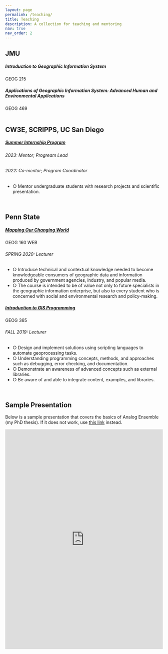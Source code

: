```yaml
---
layout: page
permalink: /teaching/
title: Teaching
description: A collection for teaching and mentoring
nav: true
nav_order: 2
---
```


## JMU

<div class="card mt-3">
  <div class="p-3">
    <div class="row">
      <div class="col-sm-10">
        <h5 class="font-weight-bold">Introduction to Geographic Information System</a></h5>
      </div>
      <div class="col-sm-2 text-left text-sm-right">
        <span class="badge font-weight-bold danger-color-dark darken-1 text-uppercase align-middle" target="_blank">
            GEOG 215
        </span>
      </div>
    </div>
  </div>
</div>

<div class="card mt-3">
  <div class="p-3">
    <div class="row">
      <div class="col-sm-10">
        <h5 class="font-weight-bold">Applications of Geographic Information System: Advanced Human and Environmental Applications</a></h5>
      </div>
      <div class="col-sm-2 text-left text-sm-right">
        <span class="badge font-weight-bold danger-color-dark darken-1 text-uppercase align-middle" target="_blank">
            GEOG 469
        </span>
      </div>
    </div>
  </div>
</div>

<br>

## CW3E, SCRIPPS, UC San Diego

<div class="card mt-3">
  <div class="p-3">
    <div class="row">
      <div class="col-sm-10">
        <h5 class="font-weight-bold"><a href="https://cw3e.ucsd.edu/cw3e-internship-program/">Summer Internship Program</a></h5>
      </div>
    </div>
    <h6 class="font-italic mt-2 mt-sm-0">2023: Mentor; Progream Lead</h6>
    <h6 class="font-italic mt-2 mt-sm-0">2022: Co-mentor; Program Coordinator</h6>
    <ul class="card-text font-weight-light list-group list-group-flush">
      <li class="list-group-item"  style="background-color: var(--global-card-bg-color)">○ Mentor undergraduate students with research projects and scientific presentation.</li>
    </ul>
  </div>
</div>

<br>

## Penn State

<div class="card mt-3">
  <div class="p-3">
    <div class="row">
      <div class="col-sm-10">
        <h5 class="font-weight-bold"><a href="https://www.e-education.psu.edu/geog160/node/1672">Mapping Our Changing World</a></h5>
      </div>
      <div class="col-sm-2 text-left text-sm-right">
        <span class="badge font-weight-bold danger-color-dark darken-1 text-uppercase align-middle" target="_blank">
            GEOG 160 WEB
        </span>
      </div>
    </div>
    <h6 class="font-italic mt-2 mt-sm-0">SPRING 2020: Lecturer</h6>
    <ul class="card-text font-weight-light list-group list-group-flush">
      <li class="list-group-item"  style="background-color: var(--global-card-bg-color)">○ Introduce technical and contextual knowledge needed to become knowledgeable consumers of geographic data and information produced by government agencies, industry, and popular media.</li>
      <li class="list-group-item"  style="background-color: var(--global-card-bg-color)">○ The course is intended to be of value not only to future specialists in the geographic information enterprise, but also to every student who is concerned with social and environmental research and policy-making.</li>
    </ul>
  </div>
</div>

<div class="card mt-3">
  <div class="p-3">
    <div class="row">
      <div class="col-sm-10">
        <h5 class="font-weight-bold"><a href="https://github.com/Weiming-Hu/PSU-2019FALL-GEOG365-GISIntroR">Introduction to GIS Programming</a></h5>
      </div>
      <div class="col-sm-2 text-left text-sm-right">
        <span class="badge font-weight-bold danger-color-dark darken-1 text-uppercase align-middle" target="_blank">
            GEOG 365
        </span>
      </div>
    </div>
    <h6 class="font-italic mt-2 mt-sm-0">FALL 2019: Lecturer</h6>
    <ul class="card-text font-weight-light list-group list-group-flush">
      <li class="list-group-item"  style="background-color: var(--global-card-bg-color)">○ Design and implement solutions using scripting languages to automate geoprocessing tasks.</li>
      <li class="list-group-item"  style="background-color: var(--global-card-bg-color)">○ Understanding programming concepts, methods, and approaches such as debugging, error checking, and documentation.</li>
      <li class="list-group-item"  style="background-color: var(--global-card-bg-color)">○ Demonstrate an awareness of advanced concepts such as external libraries.</li>
      <li class="list-group-item"  style="background-color: var(--global-card-bg-color)">○ Be aware of and able to integrate content, examples, and libraries.</li>
    </ul>
  </div>
</div>

<br>

## Sample Presentation

Below is a sample presentation that covers the basics of Analog Ensemble (my PhD thesis). If it does not work, use [this link](https://onedrive.live.com/embed?cid=BCFC2A6DB1591BCA&amp;resid=BCFC2A6DB1591BCA%212462&amp;authkey=ANXyn1JTJwYNglU&amp;em=2&amp;wdAr=1.3333333333333333&amp;wdEaa=1) instead.

<iframe src="https://onedrive.live.com/embed?cid=BCFC2A6DB1591BCA&amp;resid=BCFC2A6DB1591BCA%212462&amp;authkey=ANXyn1JTJwYNglU&amp;em=2&amp;wdAr=1.3333333333333333&amp;wdEaa=1" width="100%" height="700px" frameborder="0">This is an embedded <a target="_blank" href="https://office.com">Microsoft Office</a> presentation, powered by <a target="_blank" href="https://office.com/webapps">Office</a>.</iframe>
